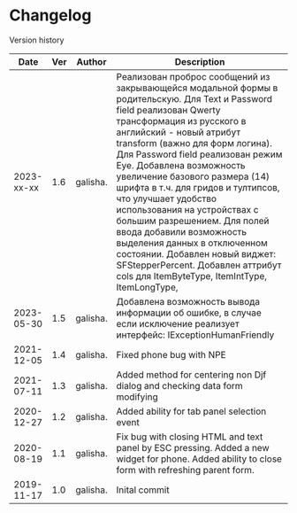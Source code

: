 # Changelog
Version history

|Date      | Ver | Author                      | Description                                                                                                                                                                                                                                                                                                                                                                                                                                                                                                                                                                                                                      |
|----------|-----|-----------------------------|----------------------------------------------------------------------------------------------------------------------------------------------------------------------------------------------------------------------------------------------------------------------------------------------------------------------------------------------------------------------------------------------------------------------------------------------------------------------------------------------------------------------------------------------------------------------------------------------------------------------------------|
|2023-xx-xx| 1.6 | galisha.                    | Реализован проброс сообщений из закрывающейся модальной формы в родительскую. Для Text и Password field реализован Qwerty трансформация из русского в английский - новый атрибут transform (важно для форм логина). Для Password field реализован режим Eye. Добавлена возможность увеличение базового размера (14) шрифта в т.ч. для гридов и тултипсов, что улучшает удобство использования на устройствах с большим разрешением. Для полей ввода добавили возможность выделения данных в отключенном состоянии. Добавлен новый виджет: SFStepperPercent. Добавлен аттрибут cols для ItemByteType, ItemIntType, ItemLongType,  |  
|2023-05-30| 1.5 | galisha.                    | Добавлена возможность вывода информации об ошибке, в случае если исключение реализует интерфейс: IExceptionHumanFriendly                                                                                                                                                                                                                                                                                                                                                                                                                                                                                                         |
|2021-12-05| 1.4 | galisha.                    | Fixed phone bug with NPE                                                                                                                                                                                                                                                                                                                                                                                                                                                                                                                                                                                                         |
|2021-07-11| 1.3 | galisha.                    | Added method for centering non Djf dialog and checking data form modifying                                                                                                                                                                                                                                                                                                                                                                                                                                                                                                                                                       |
|2020-12-27| 1.2 | galisha.                    | Added ability for tab panel selection event                                                                                                                                                                                                                                                                                                                                                                                                                                                                                                                                                                                      |
|2020-08-19| 1.1 | galisha.                    | Fix bug with closing HTML and text panel by ESC pressing. Added a new widget for phone. Added ability to close form with refreshing parent form.                                                                                                                                                                                                                                                                                                                                                                                                                                                                                 |
|2019-11-17| 1.0 | galisha.                    | Inital commit                                                                                                                                                                                                                                                                                                                                                                                                                                                                                                                                                                                                                    |
